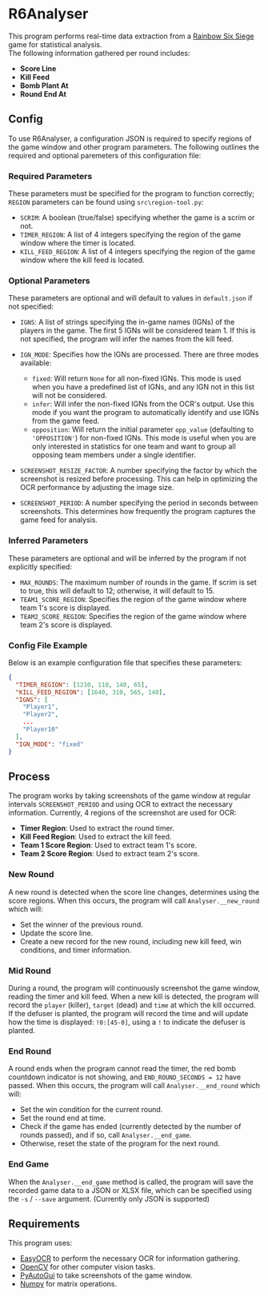 # R6Analyser

This program performs real-time data extraction from a [Rainbow Six Siege](https://www.ubisoft.com/en-gb/game/rainbow-six/siege) game for statistical analysis.</br>
The following information gathered per round includes:
- **Score Line**
- **Kill Feed**
- **Bomb Plant At**
- **Round End At**

## Config
To use R6Analyser, a configuration JSON is required to specify regions of the game window and other program parameters. The following outlines the required and optional paremeters of this configuration file:

### Required Parameters
These parameters must be specified for the program to function correctly; `REGION` parameters can be found using `src\region-tool.py`:
- `SCRIM`: A boolean (true/false) specifying whether the game is a scrim or not.
- `TIMER_REGION`: A list of 4 integers specifying the region of the game window where the timer is located.
- `KILL_FEED_REGION`: A list of 4 integers specifying the region of the game window where the kill feed is located.

### Optional Parameters
These parameters are optional and will default to values in `default.json` if not specified:

- `IGNS`: A list of strings specifying the in-game names (IGNs) of the players in the game. The first 5 IGNs will be considered team 1. If this is not specified, the program will infer the names from the kill feed.

- `IGN_MODE`: Specifies how the IGNs are processed. There are three modes available:
  - `fixed`: Will return `None` for all non-fixed IGNs. This mode is used when you have a predefined list of IGNs, and any IGN not in this list will not be considered.
  - `infer`: Will infer the non-fixed IGNs from the OCR's output. Use this mode if you want the program to automatically identify and use IGNs from the game feed.
  - `opposition`: Will return the initial parameter `opp_value` (defaulting to `'OPPOSITION'`) for non-fixed IGNs. This mode is useful when you are only interested in statistics for one team and want to group all opposing team members under a single identifier.

- `SCREENSHOT_RESIZE_FACTOR`: A number specifying the factor by which the screenshot is resized before processing. This can help in optimizing the OCR performance by adjusting the image size.

- `SCREENSHOT_PERIOD`: A number specifying the period in seconds between screenshots. This determines how frequently the program captures the game feed for analysis.

### Inferred Parameters
These parameters are optional and will be inferred by the program if not explicitly specified:
- `MAX_ROUNDS`: The maximum number of rounds in the game. If scrim is set to true, this will default to 12; otherwise, it will default to 15.
- `TEAM1_SCORE_REGION`: Specifies the region of the game window where team 1's score is displayed.
- `TEAM2_SCORE_REGION`: Specifies the region of the game window where team 2's score is displayed.

### Config File Example
Below is an example configuration file that specifies these parameters:
```json
{
  "TIMER_REGION": [1210, 110, 140, 65],
  "KILL_FEED_REGION": [1640, 310, 565, 140],
  "IGNS": [
    "Player1",
    "Player2",
    ...
    "Player10"
  ],
  "IGN_MODE": "fixed"
}
```

## Process
The program works by taking screenshots of the game window at regular intervals `SCREENSHOT_PERIOD` and using OCR to extract the necessary information. Currently, 4 regions of the screenshot are used for OCR:
- **Timer Region**: Used to extract the round timer.
- **Kill Feed Region**: Used to extract the kill feed.
- **Team 1 Score Region**: Used to extract team 1's score.
- **Team 2 Score Region**: Used to extract team 2's score.

### New Round
A new round is detected when the score line changes, determines using the score regions. When this occurs, the program will call `Analyser.__new_round` which will:
- Set the winner of the previous round.
- Update the score line.
- Create a new record for the new round, including new kill feed, win conditions, and timer information.

### Mid Round
During a round, the program will continuously screenshot the game window, reading the timer and kill feed. When a new kill is detected, the program will record the `player` (killer), `target` (dead) and `time` at which the kill occurred.</br>
If the defuser is planted, the program will record the time and will update how the time is displayed: `!0:[45-0]`, using a `!` to indicate the defuser is planted.

### End Round
A round ends when the program cannot read the timer, the red bomb countdown indicator is not showing, and `END_ROUND_SECONDS = 12` have passed. When this occurs, the program will call `Analyser.__end_round` which will:
- Set the win condition for the current round.
- Set the round end at time.
- Check if the game has ended (currently detected by the number of rounds passed), and if so, call `Analyser.__end_game`.
- Otherwise, reset the state of the program for the next round.

### End Game
When the `Analyser.__end_game` method is called, the program will save the recorded game data to a JSON or XLSX file, which can be specified using the `-s` / `--save` argument. (Currently only JSON is supported)

## Requirements
This program uses:
- [EasyOCR](https://github.com/JaidedAI/EasyOCR) to perform the necessary OCR for information gathering.
- [OpenCV](https://opencv.org/) for other computer vision tasks.
- [PyAutoGui](https://pyautogui.readthedocs.io/en/latest/) to take screenshots of the game window.
- [Numpy](https://numpy.org/) for matrix operations.
